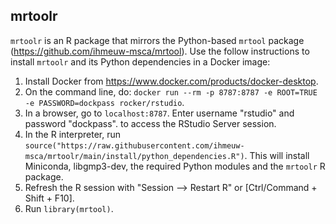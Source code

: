 ## mrtoolr

`mrtoolr` is an R package that mirrors the Python-based `mrtool` package (https://github.com/ihmeuw-msca/mrtool). Use the follow instructions to install `mrtoolr` and its Python dependencies in a Docker image:

1. Install Docker from https://www.docker.com/products/docker-desktop.
2. On the command line, do: `docker run --rm -p 8787:8787 -e ROOT=TRUE -e PASSWORD=dockpass rocker/rstudio`.
3. In a browser, go to `localhost:8787`. Enter username "rstudio" and password "dockpass".
to access the RStudio Server session.
4. In the R interpreter, run `source("https://raw.githubusercontent.com/ihmeuw-msca/mrtoolr/main/install/python_dependencies.R")`. This will install Miniconda, libgmp3-dev, the required Python modules and the `mrtoolr` R package.
5. Refresh the R session with "Session --> Restart R" or [Ctrl/Command + Shift + F10].
6. Run `library(mrtool)`.
